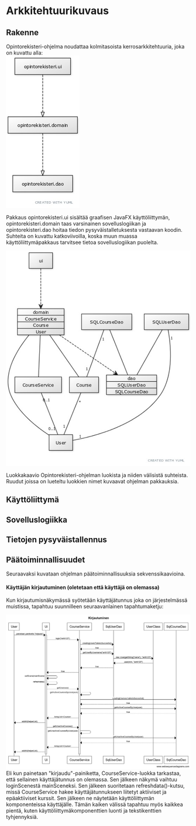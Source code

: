 # Arkkitehtuurikuvaus

## Rakenne
Opintorekisteri-ohjelma noudattaa kolmitasoista kerrosarkkitehtuuria, joka on kuvattu alla:  
![Arkkitehtuuri](kuvat/Opintorekisteripakkauskaavio.jpg)  

Pakkaus opintorekisteri.ui sisältää graafisen JavaFX käyttöliittymän, opintorekisteri.domain taas varsinainen sovelluslogiikan ja opintorekisteri.dao hoitaa tiedon pysyväistalletuksesta vastaavan koodin. Suhteita on kuvattu katkoviivoilla, koska muun muassa käyttöliittymäpakkaus tarvitsee tietoa sovelluslogiikan puolelta.  

![Luokkakaavio](kuvat/Opintorekisteriluokkakaavio.jpg)  

Luokkakaavio Opintorekisteri-ohjelman luokista ja niiden välisistä suhteista. Ruudut joissa on lueteltu luokkien nimet kuvaavat ohjelman pakkauksia.

## Käyttöliittymä

## Sovelluslogiikka

## Tietojen pysyväistallennus

## Päätoiminnallisuudet
Seuraavaksi kuvataan ohjelman päätoiminnallisuuksia sekvenssikaavioina.  

#### Käyttäjän kirjautuminen (oletetaan että käyttäjä on olemassa)
 
Kun kirjautumisnäkymässä syötetään käyttäjätunnus joka on järjestelmässä muistissa, tapahtuu suunnilleen seuraavanlainen tapahtumaketju:  

![Kirjautuminen](kuvat/kirjautuminen.png)
Eli kun painetaan "kirjaudu"-painiketta, CourseService-luokka tarkastaa, että sellainen käyttäjätunnus on olemassa. Sen jälkeen näkymä vaihtuu loginScenestä mainSceneksi. Sen jälkeen suoritetaan refreshdata()-kutsu, missä CourseService hakee käyttäjätunnukseen liitetyt aktiiviset ja epäaktiiviset kurssit. Sen jälkeen ne näytetään käyttöliittymän komponenteissa käyttäjälle. Tämän kaiken välissä tapahtuu myös kaikkea pientä, kuten käyttöliittymäkomponenttien luonti ja tekstikenttien tyhjennyksiä.
